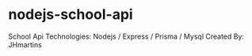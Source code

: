 # nodejs-school-api
School Api
Technologies: Nodejs / Express / Prisma / Mysql
Created By: JHmartins
